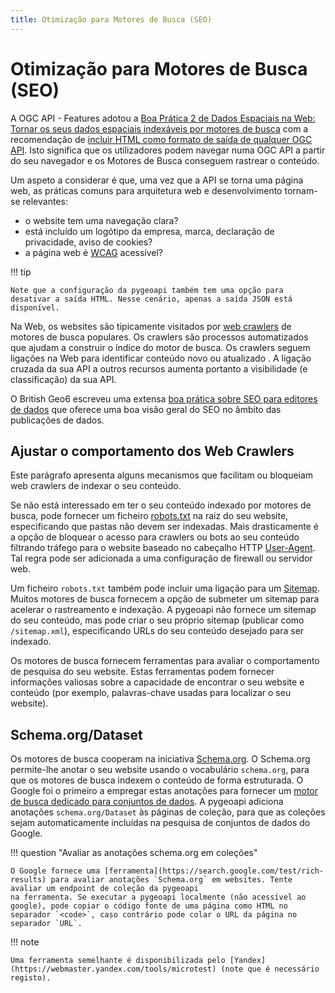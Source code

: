 ```yaml
---
title: Otimização para Motores de Busca (SEO)
---
```


# Otimização para Motores de Busca (SEO)

A OGC API - Features adotou a [Boa Prática 2 de Dados Espaciais na Web: Tornar os seus dados espaciais indexáveis por motores de busca](https://www.w3.org/TR/sdw-bp/#indexable-by-search-engines) com a recomendação de [incluir HTML como formato de saída de qualquer OGC API](http://docs.ogc.org/is/17-069r3/17-069r3.html#_requirements_class_html). Isto significa que os utilizadores podem navegar numa OGC API a partir do seu navegador e os Motores de Busca conseguem rastrear o conteúdo.

Um aspeto a considerar é que, uma vez que a API se torna uma página web, as práticas comuns para arquitetura web e desenvolvimento tornam-se relevantes:

- o website tem uma navegação clara?
- está incluído um logótipo da empresa, marca, declaração de privacidade, aviso de cookies?
- a página web é [WCAG](https://www.w3.org/TR/WCAG21) acessível?

!!! tip

    Note que a configuração da pygeoapi também tem uma opção para desativar a saída HTML. Nesse cenário, apenas a saída JSON está disponível.

Na Web, os websites são tipicamente visitados por [web crawlers](https://en.wikipedia.org/wiki/Web_crawler) de motores de busca populares. Os crawlers
são processos automatizados que ajudam a construir o índice do motor de busca. Os crawlers seguem ligações na Web para identificar conteúdo novo ou atualizado
. A ligação cruzada da sua API a outros recursos aumenta portanto a visibilidade (e classificação) da sua API.

O British Geo6 escreveu uma extensa [boa prática sobre SEO para editores de dados](https://www.gov.uk/government/publications/search-engine-optimisation-for-publishers-best-practice-guide) que oferece uma boa visão geral do SEO no âmbito das publicações de dados.

## Ajustar o comportamento dos Web Crawlers

Este parágrafo apresenta alguns mecanismos que facilitam ou bloqueiam web crawlers de indexar o seu conteúdo.

Se não está interessado em ter o seu conteúdo indexado por motores de busca, pode fornecer um ficheiro [robots.txt](https://en.wikipedia.org/wiki/Robots_exclusion_standard)
na raiz do seu website, especificando que pastas não devem ser indexadas. Mais drasticamente é a opção de bloquear o acesso para crawlers ou bots ao seu conteúdo
filtrando tráfego para o website baseado no cabeçalho HTTP [User-Agent](https://developer.mozilla.org/en-US/docs/Web/HTTP/Headers/User-Agent). Tal regra pode
ser adicionada a uma configuração de firewall ou servidor web.

Um ficheiro `robots.txt` também pode incluir uma ligação para um [Sitemap](https://en.wikipedia.org/wiki/Sitemaps). Muitos motores de busca fornecem a opção de submeter um sitemap
para acelerar o rastreamento e indexação. A pygeoapi não fornece um sitemap do seu conteúdo, mas pode criar o seu próprio sitemap (publicar como `/sitemap.xml`),
especificando URLs do seu conteúdo desejado para ser indexado.

Os motores de busca fornecem ferramentas para avaliar o comportamento de pesquisa do seu website. Estas ferramentas podem fornecer informações valiosas sobre a capacidade de encontrar o seu website
e conteúdo (por exemplo, palavras-chave usadas para localizar o seu website).

## Schema.org/Dataset

Os motores de busca cooperam na iniciativa [Schema.org](https://schema.org). O Schema.org permite-lhe anotar o seu website usando o vocabulário `schema.org`,
para que os motores de busca indexem o conteúdo de forma estruturada. O Google foi o primeiro a empregar estas anotações para fornecer um [motor de busca dedicado para conjuntos de dados](https://datasetsearch.research.google.com/). A pygeoapi adiciona anotações `schema.org/Dataset` às páginas de coleção, para que as coleções sejam automaticamente incluídas na pesquisa de conjuntos de dados do Google.

!!! question "Avaliar as anotações schema.org em coleções"

    O Google fornece uma [ferramenta](https://search.google.com/test/rich-results) para avaliar anotações `Schema.org` em websites. Tente avaliar um endpoint de coleção da pygeoapi
    na ferramenta. Se executar a pygeoapi localmente (não acessível ao google), pode copiar o código fonte de uma página como HTML no separador `<code>`, caso contrário pode colar o URL da página no separador `URL`.

!!! note

    Uma ferramenta semelhante é disponibilizada pelo [Yandex](https://webmaster.yandex.com/tools/microtest) (note que é necessário registo).